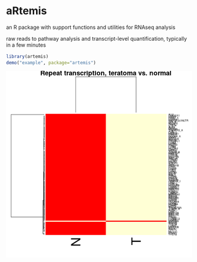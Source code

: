 # aRtemis
an R package with support functions and utilities for RNAseq analysis

raw reads to pathway analysis and transcript-level quantification, typically in a few minutes

```R
library(artemis)
demo("example", package="artemis")
```

![repeat expression](demo/example.png "Plot generated from example code")
